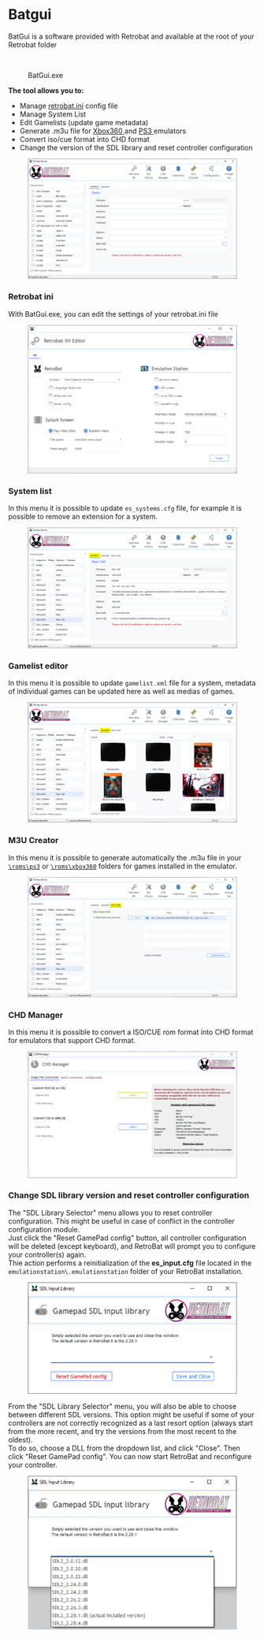 # Batgui

BatGui is a software provided with Retrobat and available at the root of your Retrobat folder

<div align="left">

<figure><img src="https://i.imgur.com/NRJN9Ju.png" alt=""><figcaption><p>BatGui.exe</p></figcaption></figure>

</div>

**The tool allows you to:**

* Manage [retrobat.ini](retrobat.ini.md) config file
* Manage System List
* Edit Gamelists (update game metadata)
* Generate .m3u file for [Xbox360 ](../systems-and-emulators/supported-game-systems/game-consoles/microsoft-consoles/xbox-360.md#adding-xbla-xbox-live-arcade-games)and [PS3 ](../systems-and-emulators/supported-game-systems/game-consoles/sony/playstation-3.md#adding-ps3-games)emulators
* Convert iso/cue format into CHD format
* Change the version of the SDL library and reset controller configuration



<div align="left">

<figure><img src="../.gitbook/assets/2024-02-18_08h02_01.png" alt=""><figcaption></figcaption></figure>

</div>

### Retrobat ini

With BatGui.exe, you can edit the settings of your retrobat.ini file

<div align="left">

<figure><img src="../.gitbook/assets/2024-02-18_08h06_55.png" alt=""><figcaption></figcaption></figure>

</div>

### System list

In this menu it is possible to update `es_systems.cfg` file, for example it is possible to remove an extension for a system.

<div align="left">

<figure><img src="../.gitbook/assets/2024-02-18_08h09_57.png" alt=""><figcaption></figcaption></figure>

</div>

### Gamelist editor

In this menu it is possible to update `gamelist.xml` file for a system, metadata of individual games can be updated here as well as medias of games.

<div align="left">

<figure><img src="../.gitbook/assets/2024-02-18_08h11_39.png" alt=""><figcaption></figcaption></figure>

</div>

### M3U Creator

In this menu it is possible to generate automatically the .m3u file in your [`\roms\ps3`](../systems-and-emulators/supported-game-systems/game-consoles/sony/playstation-3.md#adding-ps3-games) or [`\roms\xbox360`](../systems-and-emulators/supported-game-systems/game-consoles/microsoft-consoles/xbox-360.md#adding-xbla-xbox-live-arcade-games) folders for games installed in the emulator.

<div align="left">

<figure><img src="../.gitbook/assets/2024-02-18_08h20_00.png" alt=""><figcaption></figcaption></figure>

</div>

### CHD Manager

In this menu it is possible to convert a ISO/CUE rom format into CHD format for emulators that support CHD format.

<div align="left">

<figure><img src="../.gitbook/assets/2024-02-18_08h24_48.png" alt=""><figcaption></figcaption></figure>

</div>

### Change SDL library version and reset controller configuration

The "SDL Library Selector" menu allows you to reset controller configuration. This might be useful in case of conflict in the controller configuration module.\
Just click the "Reset GamePad config" button, all controller configuration will be deleted (except keyboard), and RetroBat will prompt you to configure your controller(s) again.\
Thie action performs a reinitialization of the **es\_input.cfg** file located in the `emulationstation\.emulationstation` folder of your RetroBat installation.

<div align="left">

<figure><img src="../.gitbook/assets/2024-02-18_08h25_29.png" alt=""><figcaption></figcaption></figure>

</div>

From the "SDL Library Selector" menu, you will also be able to choose between different SDL versions. This option might be useful if some of your controllers are not correctly recognized as a last resort option (always start from the more recent, and try the versions from the most recent to the oldest).\
To do so, choose a DLL from the dropdown list, and click "Close". Then click "Reset GamePad config". You can now start RetroBat and reconfigure your controller.

<div align="left">

<figure><img src="../.gitbook/assets/2024-02-18_08h26_14.png" alt=""><figcaption></figcaption></figure>

</div>
